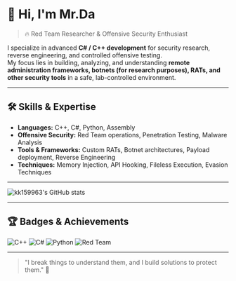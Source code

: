 # 👋 Hi, I'm Mr.Da

> 🔥 Red Team Researcher & Offensive Security Enthusiast  

I specialize in advanced **C# / C++ development** for security research, reverse engineering, and controlled offensive testing.  
My focus lies in building, analyzing, and understanding **remote administration frameworks, botnets (for research purposes), RATs, and other security tools** in a safe, lab-controlled environment.  

---

## 🛠 Skills & Expertise

- **Languages:** C++, C#, Python, Assembly  
- **Offensive Security:** Red Team operations, Penetration Testing, Malware Analysis  
- **Tools & Frameworks:** Custom RATs, Botnet architectures, Payload deployment, Reverse Engineering  
- **Techniques:** Memory Injection, API Hooking, Fileless Execution, Evasion Techniques  

---

![kk159963's GitHub stats](https://github-readme-stats.vercel.app/api?username=kk159963&show_icons=true&theme=radical)



---

## 🏆 Badges & Achievements

![C++](https://img.shields.io/badge/C++-Expert-blue)
![C#](https://img.shields.io/badge/C%23-Expert-blueviolet)
![Python](https://img.shields.io/badge/Python-Advanced-yellow)
![Red Team](https://img.shields.io/badge/RedTeam-Research-red)

---

> "I break things to understand them, and I build solutions to protect them." 🔐
